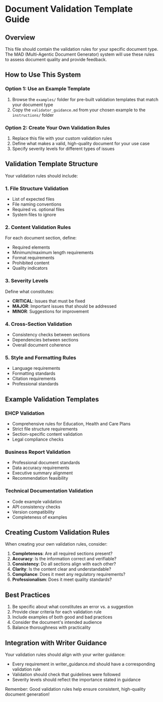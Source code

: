 # Document Validation Template Guide

## Overview
This file should contain the validation rules for your specific document type. The MAD (Multi-Agentic Document Generator) system will use these rules to assess document quality and provide feedback.

## How to Use This System

### Option 1: Use an Example Template
1. Browse the `examples/` folder for pre-built validation templates that match your document type
2. Copy the `validator_guidance.md` from your chosen example to the `instructions/` folder

### Option 2: Create Your Own Validation Rules
1. Replace this file with your custom validation rules
2. Define what makes a valid, high-quality document for your use case
3. Specify severity levels for different types of issues

## Validation Template Structure

Your validation rules should include:

### 1. File Structure Validation
- List of expected files
- File naming conventions
- Required vs. optional files
- System files to ignore

### 2. Content Validation Rules
For each document section, define:
- Required elements
- Minimum/maximum length requirements
- Format requirements
- Prohibited content
- Quality indicators

### 3. Severity Levels
Define what constitutes:
- **CRITICAL**: Issues that must be fixed
- **MAJOR**: Important issues that should be addressed
- **MINOR**: Suggestions for improvement

### 4. Cross-Section Validation
- Consistency checks between sections
- Dependencies between sections
- Overall document coherence

### 5. Style and Formatting Rules
- Language requirements
- Formatting standards
- Citation requirements
- Professional standards

## Example Validation Templates

### EHCP Validation
- Comprehensive rules for Education, Health and Care Plans
- Strict file structure requirements
- Section-specific content validation
- Legal compliance checks

### Business Report Validation
- Professional document standards
- Data accuracy requirements
- Executive summary alignment
- Recommendation feasibility

### Technical Documentation Validation
- Code example validation
- API consistency checks
- Version compatibility
- Completeness of examples

## Creating Custom Validation Rules

When creating your own validation rules, consider:

1. **Completeness**: Are all required sections present?
2. **Accuracy**: Is the information correct and verifiable?
3. **Consistency**: Do all sections align with each other?
4. **Clarity**: Is the content clear and understandable?
5. **Compliance**: Does it meet any regulatory requirements?
6. **Professionalism**: Does it meet quality standards?

## Best Practices

1. Be specific about what constitutes an error vs. a suggestion
2. Provide clear criteria for each validation rule
3. Include examples of both good and bad practices
4. Consider the document's intended audience
5. Balance thoroughness with practicality

## Integration with Writer Guidance

Your validation rules should align with your writer guidance:
- Every requirement in writer_guidance.md should have a corresponding validation rule
- Validation should check that guidelines were followed
- Severity levels should reflect the importance stated in guidance

Remember: Good validation rules help ensure consistent, high-quality document generation!